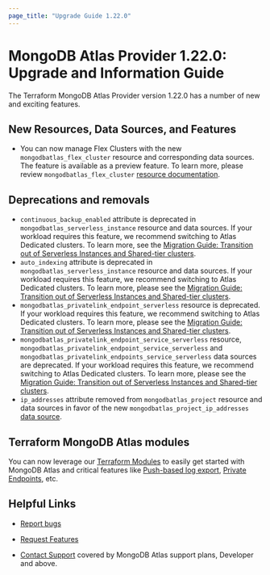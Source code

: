 ```yaml
---
page_title: "Upgrade Guide 1.22.0"
---
```


# MongoDB Atlas Provider 1.22.0: Upgrade and Information Guide

The Terraform MongoDB Atlas Provider version 1.22.0 has a number of new and exciting features.

## New Resources, Data Sources, and Features

- You can now manage Flex Clusters with the new `mongodbatlas_flex_cluster` resource and corresponding data sources. The feature is available as a preview feature. To learn more, please review `mongodbatlas_flex_cluster` [resource documentation](https://registry.terraform.io/providers/mongodb/mongodbatlas/latest/docs/resources/flex_cluster).

## Deprecations and removals

- `continuous_backup_enabled` attribute is deprecated in `mongodbatlas_serverless_instance` resource and data sources. If your workload requires this feature, we recommend switching to Atlas Dedicated clusters. To learn more, see the [Migration Guide: Transition out of Serverless Instances and Shared-tier clusters](https://registry.terraform.io/providers/mongodb/mongodbatlas/latest/docs/guides/serverless-shared-migration-guide).
- `auto_indexing` attribute is deprecated in `mongodbatlas_serverless_instance` resource and data sources. If your workload requires this feature, we recommend switching to Atlas Dedicated clusters. To learn more, please see the [Migration Guide: Transition out of Serverless Instances and Shared-tier clusters](https://registry.terraform.io/providers/mongodb/mongodbatlas/latest/docs/guides/serverless-shared-migration-guide).
- `mongodbatlas_privatelink_endpoint_serverless` resource is deprecated. If your workload requires this feature, we recommend switching to Atlas Dedicated clusters. To learn more, please see the [Migration Guide: Transition out of Serverless Instances and Shared-tier clusters](https://registry.terraform.io/providers/mongodb/mongodbatlas/latest/docs/guides/serverless-shared-migration-guide).
- `mongodbatlas_privatelink_endpoint_service_serverless` resource, `mongodbatlas_privatelink_endpoint_service_serverless` and `mongodbatlas_privatelink_endpoints_service_serverless` data sources are deprecated. If your workload requires this feature, we recommend switching to Atlas Dedicated clusters. To learn more, please see the [Migration Guide: Transition out of Serverless Instances and Shared-tier clusters](https://registry.terraform.io/providers/mongodb/mongodbatlas/latest/docs/guides/serverless-shared-migration-guide).
- `ip_addresses` attribute removed from `mongodbatlas_project` resource and data sources in favor of the new `mongodbatlas_project_ip_addresses` [data source](https://registry.terraform.io/providers/mongodb/mongodbatlas/latest/docs/data-sources/project_ip_addresses).

## Terraform MongoDB Atlas modules

You can now leverage our [Terraform Modules](https://registry.terraform.io/namespaces/terraform-mongodbatlas-modules) to easily get started with MongoDB Atlas and critical features like [Push-based log export](https://registry.terraform.io/modules/terraform-mongodbatlas-modules/push-based-log-export/mongodbatlas/latest), [Private Endpoints](https://registry.terraform.io/modules/terraform-mongodbatlas-modules/private-endpoint/mongodbatlas/latest), etc.

## Helpful Links

* [Report bugs](https://github.com/mongodb/terraform-provider-mongodbatlas/issues)

* [Request Features](https://feedback.mongodb.com/forums/924145-atlas?category_id=370723)

* [Contact Support](https://docs.atlas.mongodb.com/support/) covered by MongoDB Atlas support plans, Developer and above.
